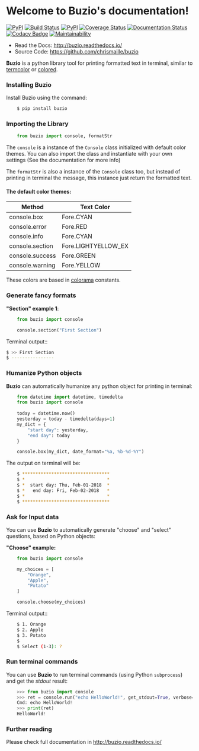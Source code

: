 Welcome to Buzio's documentation!
=================================

[![PyPI](https://img.shields.io/pypi/v/buzio.svg)](https://pypi.python.org/pypi/buzio)
[![Build Status](https://travis-ci.org/chrismaille/buzio.svg?branch=master)](https://travis-ci.org/chrismaille/buzio)
[![PyPI](https://img.shields.io/pypi/pyversions/buzio.svg)](https://pypi.python.org/pypi/buzio)
[![Coverage Status](https://coveralls.io/repos/github/chrismaille/buzio/badge.svg?branch=master)](https://coveralls.io/github/chrismaille/buzio?branch=master)
[![Documentation Status](https://readthedocs.org/projects/buzio/badge/?version=latest)](http://buzio.readthedocs.io/en/latest/?badge=latest)
[![Codacy Badge](https://api.codacy.com/project/badge/Grade/5a70e225a4744cbc828013eeb003f2d7)](https://www.codacy.com/app/chrismaille/buzio?utm_source=github.com&amp;utm_medium=referral&amp;utm_content=chrismaille/buzio&amp;utm_campaign=Badge_Grade)
[![Maintainability](https://api.codeclimate.com/v1/badges/c90dd31c86a382ce3d99/maintainability)](https://codeclimate.com/github/chrismaille/buzio/maintainability)

* Read the Docs: http://buzio.readthedocs.io/
* Source Code: https://github.com/chrismaille/buzio

**Buzio** is a python library tool for printing formatted text in terminal, similar to [termcolor](https://pypi.python.org/pypi/termcolor) or [colored](https://pypi.python.org/pypi/colored).

### Installing Buzio

Install Buzio using the command:

```bash
    $ pip install buzio
```

### Importing the Library

```python
    from buzio import console, formatStr
```

The `console` is a instance of the `Console` class initialized with default color themes. You can also import the class and instantiate with your own settings (See the documentation for more info)

The `formatStr` is also a instance of the `Console` class too, but instead of printing in terminal the message, this instance just return the formatted text.

#### The default color themes:

|Method            | Text Color          |
|------------------|---------------------|
|console.box       |  Fore.CYAN          |
|console.error     |  Fore.RED           |
|console.info      |  Fore.CYAN          |
|console.section   |  Fore.LIGHTYELLOW_EX|
|console.success   |  Fore.GREEN         |
|console.warning   |  Fore.YELLOW        |

These colors are based in [colorama](https://pypi.python.org/pypi/colorama) constants.

### Generate fancy formats

**"Section" example 1**:

```python
    from buzio import console

    console.section("First Section")
```

Terminal output::

```bash
$ >> First Section
$ ----------------
```

### Humanize Python objects

**Buzio** can automatically humanize any python object for printing in terminal:

```python
    from datetime import datetime, timedelta
    from buzio import console
    
    today = datetime.now()
    yesterday = today - timedelta(days=1)
    my_dict = {
        "start day": yesterday,
        "end day": today
    }

    console.box(my_dict, date_format="%a, %b-%d-%Y")
```

The output on terminal will be:

```bash
    $ *********************************
    $ *                               *
    $ *  start day: Thu, Feb-01-2018  *
    $ *   end day: Fri, Feb-02-2018   *
    $ *                               *
    $ *********************************
```

### Ask for Input data

You can use **Buzio** to automatically generate "choose" and "select" questions, based on Python objects:

**"Choose" example:**

```python
    from buzio import console

    my_choices = [
        "Orange",
        "Apple",
        "Potato"
    ]

    console.choose(my_choices)
```

Terminal output::

```bash
    $ 1. Orange
    $ 2. Apple
    $ 3. Potato
    $ 
    $ Select (1-3): ?
```

### Run terminal commands

You can use **Buzio** to run terminal commands (using Python `subprocess`) and get the *stdout* result:

```python
    >>> from buzio import console
    >>> ret = console.run("echo HelloWorld!", get_stdout=True, verbose=True)
    Cmd: echo HelloWorld!
    >>> print(ret)
    HelloWorld!
```

### Further reading

Please check full documentation in http://buzio.readthedocs.io/
